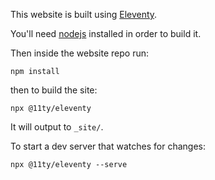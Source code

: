This website is built using [Eleventy](https://www.11ty.dev/).

You'll need [nodejs](https://nodejs.org/en/) installed in order to build it.

Then inside the website repo run:

```
npm install
```

then to build the site:

```
npx @11ty/eleventy
```

It will output to `_site/`.

To start a dev server that watches for changes:

```
npx @11ty/eleventy --serve
```
